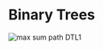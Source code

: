 # Binary Trees
![max sum path DTL1](https://user-images.githubusercontent.com/47604035/134875322-8465f3da-7e8d-42ce-a13f-c921ce9aef7e.jpeg)
